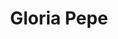 ---
title: Gloria Pepe
layout: people
featured_image: 
featured_image_attr: 
featured_image_alt: 
featured_image_caption: 
---
